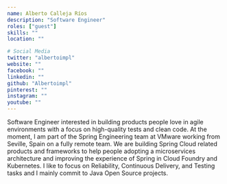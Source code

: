 ```yaml
---
name: Alberto Calleja Ríos
description: "Software Engineer"
roles: ["guest"]
skills: ""
location: ""

# Social Media
twitter: "albertoimpl"
website: ""
facebook: ""
linkedin: ""
github: "Albertoimpl"
pinterest: ""
instagram: ""
youtube: ""
---
```

<!-- markdownlint-disable MD041-->
Software Engineer interested in building products people love in agile environments with a focus on high-quality tests and clean code. At the moment, I am part of the Spring Engineering team at VMware working from Seville, Spain on a fully remote team. We are building Spring Cloud related products and frameworks to help people adopting a microservices architecture and improving the experience of Spring in Cloud Foundry and Kubernetes. I like to focus on Reliability, Continuous Delivery, and Testing tasks and I mainly commit to Java Open Source projects.

<!--more-->
